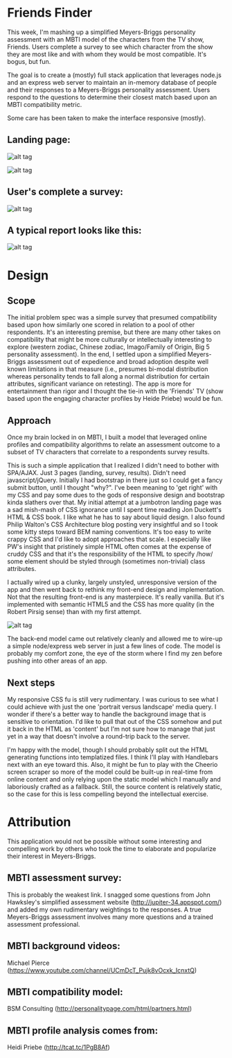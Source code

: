 # Friends Finder

This week, I'm mashing up a simplified Meyers-Briggs personality assessment with an MBTI model of the characters from the TV show, Friends.  Users complete a survey to see which character from the show they are most like and with whom they would be most compatible.  It's bogus, but fun.

The goal is to create a (mostly) full stack application that leverages node.js and an express web server to maintain an in-memory database of people and their responses to a Meyers-Briggs personality assessment.  Users respond to the questions to determine their closest match based upon an MBTI compatibility metric.

Some care has been taken to make the interface responsive (mostly).

## Landing page:

![alt tag](doc/tablet-landscape.png)

![alt tag](doc/mobile-portrait.png)

## User's complete a survey:

![alt tag](doc/survey.png)

## A typical report looks like this:

![alt tag](doc/sampleReport.png)

# Design

## Scope

The initial problem spec was a simple survey that presumed compatibility based upon how similarly one scored in relation to a pool of other respondents.  It's an interesting premise, but there are many other takes on compatibility that might be more culturally or intellectually interesting to explore (western zodiac, Chinese zodiac, Imago/Family of Origin, Big 5 personality assessment).  In the end, I settled upon a simplified Meyers-Briggs assessment out of expedience and broad adoption despite well known limitations in that measure (i.e., presumes bi-modal distribution whereas personality tends to fall along a normal distribution for certain attributes, significant variance on retesting).  The app is more for entertainment than rigor and I thought the tie-in with the 'Friends' TV (show based upon the engaging character profiles by Heide Priebe) would be fun.

## Approach

Once my brain locked in on MBTI, I built a model that leveraged online profiles and compatibility algorithms to relate an assessment outcome to a subset of TV characters that correlate to a respondents survey results.

This is such a simple application that I realized I didn't need to bother with SPA/AJAX.  Just 3 pages (landing, survey, results).  Didn't need javascript/jQuery.  Initially I had bootstrap in there just so I could get a fancy submit button, until I thought "why?".  I've been meaning to 'get right' with my CSS and pay some dues to the gods of responsive design and bootstrap kinda slathers over that.  My initial attempt at a jumbotron landing page was a sad mish-mash of CSS ignorance until I spent time reading Jon Duckett's HTML & CSS book.  I like what he has to say about liquid design.  I also found Philip Walton's CSS Architecture blog posting very insightful and so I took some kitty steps toward BEM naming conventions.  It's too easy to write crappy CSS and I'd like to adopt approaches that scale.  I especially like PW's insight that pristinely simple HTML often comes at the expense of cruddy CSS and that it's the responsibility of the HTML to specify /how/ some element should be styled through (sometimes non-trivial) class attributes.

I actually wired up a clunky, largely unstyled, unresponsive version of the app and then went back to rethink my front-end design and implementation.  Not that the resulting front-end is any masterpiece.  It's really vanilla.  But it's implemented with semantic HTML5 and the CSS has more quality (in the Robert Pirsig sense) than with my first attempt.

![alt tag](doc/frontend-design.jpg)

The back-end model came out relatively cleanly and allowed me to wire-up a simple node/express web server in just a few lines of code.  The model is probably my comfort zone,  the eye of the storm where I find my zen before pushing into other areas of an app.

## Next steps

My responsive CSS fu is still very rudimentary.  I was curious to see what I could achieve with just the one 'portrait versus landscape' media query.  I wonder if there's a better way to handle the background image that is sensitive to orientation.  I'd like to pull that out of the CSS somehow and put it back in the HTML as 'content' but I'm not sure how to manage that just yet in a way that doesn't involve a round-trip back to the server.

I'm happy with the model, though I should probably split out the HTML generating functions into templatized files.  I think I'll play with Handlebars next with an eye toward this.  Also, it might be fun to play with the Cheerio screen scraper so more of the model could be built-up in real-time from online content and only relying upon the static model which I manually and laboriously crafted as a fallback.  Still, the source content is relatively static, so the case for this is less compelling beyond the intellectual exercise.

# Attribution

This application would not be possible without some interesting and compelling work by others who took the time to elaborate and popularize their interest in Meyers-Briggs.

## MBTI assessment survey:

This is probably the weakest link.  I snagged some questions from John Hawksley's simplified assessment website (http://jupiter-34.appspot.com/) and added my own 
rudimentary weightings to the responses.  A true Meyers-Briggs assessment involves many more questions and a trained assessment professional.

## MBTI background videos:

Michael Pierce (https://www.youtube.com/channel/UCmDcT_Pujk8vOcxk_IcnxtQ)

## MBTI compatibility model:

BSM Consulting (http://personalitypage.com/html/partners.html)

## MBTI profile analysis comes from:

Heidi Priebe (http://tcat.tc/1PgB8Af)
